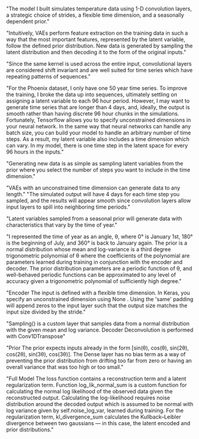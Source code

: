 "The model I built simulates temperature data using 1-D convolution layers, a strategic choice of strides, a flexible time dimension, and a seasonally dependent prior."

"Intuitively, VAEs perform feature extraction on the training data in such a way that the most important features, represented by the latent variable, follow the defined prior distribution. New data is generated by sampling the latent distribution and then decoding it to the form of the original inputs."

"Since the same kernel is used across the entire input, convolutional layers are considered shift invariant and are well suited for time series which have repeating patterns of sequences."

"For the Phoenix dataset, I only have one 50 year time series. To improve the training, I broke the data up into sequences, ultimately settling on assigning a latent variable to each 96 hour period. However, I may want to generate time series that are longer than 4 days, and, ideally, the output is smooth rather than having discrete 96 hour chunks in the simulations.
Fortunately, Tensorflow allows you to specify unconstrained dimensions in your neural network. In the same way that neural networks can handle any batch size, you can build your model to handle an arbitrary number of time steps. As a result, my latent variable also includes a time dimension which can vary. In my model, there is one time step in the latent space for every 96 hours in the inputs."

"Generating new data is as simple as sampling latent variables from the prior where you select the number of steps you want to include in the time dimension."

"VAEs with an unconstrained time dimension can generate data to any length."
"The simulated output will have 4 days for each time step you sampled, and the results will appear smooth since convolution layers allow input layers to spill into neighboring time periods."

"Latent variables sampled from a seasonal prior will generate data with characteristics that vary by the time of year."

"I represented the time of year as an angle, θ, where 0° is January 1st, 180° is the beginning of July, and 360° is back to January again. The prior is a normal distribution whose mean and log-variance is a third degree trigonometric polynomial of θ where the coefficients of the polynomial are parameters learned during training in conjunction with the encoder and decoder.
The prior distribution parameters are a periodic function of θ, and well-behaved periodic functions can be approximated to any level of accuracy given a trigonometric polynomial of sufficiently high degree."

"Encoder
The input is defined with a flexible time dimension. In Keras, you specify an unconstrained dimension using None .
Using the 'same' padding will append zeros to the input layer such that the output size matches the input size divided by the stride."

"Sampling() is a custom layer that samples data from a normal distribution with the given mean and log variance.
Decoder
Deconvolution is performed with Conv1DTranspose"

"Prior
The prior expects inputs already in the form [sin(θ), cos(θ), sin(2θ), cos(2θ), sin(3θ), cos(3θ)].
The Dense layer has no bias term as a way of preventing the prior distribution from drifting too far from zero or having an overall variance that was too high or too small."

"Full Model
The loss function contains a reconstruction term and a latent regularization term.
Function log_lik_normal_sum is a custom function for calculating the normal log likelihood of the observed data given the reconstructed output. Calculating the log-likelihood requires noise distribution around the decoded output which is assumed to be normal with log variance given by self.noise_log_var, learned during training.
For the regularization term, kl_divergence_sum calculates the Kullback–Leibler divergence between two gaussians — in this case, the latent encoded and prior distributions."